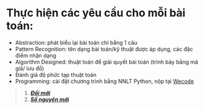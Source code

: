 # Thực hiện các yêu cầu cho mỗi bài toán:
  - Abstraction: phát biểu lại bài toán chỉ bằng 1 câu
  - Pattern Recognition: tên dạng bài toán/kỹ thuật được áp dụng, các đặc điểm nhận dạng
  - Algorithm Designed: thuật toán để giải quyết bài toán (trình bày bằng mã giả/ lưu đồ)
  - Đánh giá độ phức tạp thuật toán
  - Programming: cài đặt chương trình bằng NNLT Python, nộp tại [Wecode](https://khmt.uit.edu.vn/wecode/cs112.2021/assignment/5/8) 

>1. [__*Đổi mới*__](https://github.com/thanhnhan311201/CS112.L21.KHCL/blob/main/Wecode/Assignment%203/DoiMoi.ipynb)
>2. [__*Số nguyên mới*__](https://github.com/thanhnhan311201/CS112.L21.KHCL/blob/main/Wecode/Assignment%203/SoNguyenMoi.ipynb)
